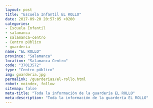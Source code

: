 ```yaml
---
layout: post
title: "Escuela Infantil EL ROLLO"
date: 2017-09-20 20:57:05 +0200
categories:
- Escuela Infantil
- salamanca
- salamanca-centro
- Centro público
- guarderia
name: "EL ROLLO"
province: "Salamanca"
location: "Salamanca Centro"
code: "37013572"
type: "Centro público"
img: guarderia.jpg
permalink: /guarderias/el-rollo.html
robot: noindex, follow
sitemap: false
meta-title: "Toda la información de la guardería EL ROLLO"
meta-description: "Toda la información de la guardería EL ROLLO"
---
```

